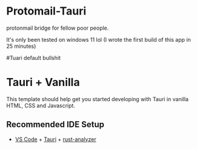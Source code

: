# Protomail-Tauri
protonmail bridge for fellow poor people.

It's only been tested on windows 11 lol
(I wrote the first build of this app in 25 minutes)







#Tuari default bullshit
# Tauri + Vanilla

This template should help get you started developing with Tauri in vanilla HTML, CSS and Javascript.

## Recommended IDE Setup

- [VS Code](https://code.visualstudio.com/) + [Tauri](https://marketplace.visualstudio.com/items?itemName=tauri-apps.tauri-vscode) + [rust-analyzer](https://marketplace.visualstudio.com/items?itemName=rust-lang.rust-analyzer)
